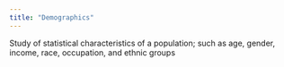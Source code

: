 ```yaml
---
title: "Demographics"
---
```

Study of statistical characteristics of a population; such as age, gender, income, race, occupation, and ethnic groups

